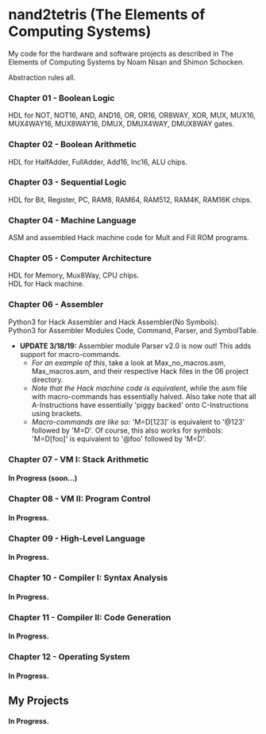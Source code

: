 # nand2tetris (The Elements of Computing Systems)
My code for the hardware and software projects as described in The Elements of Computing Systems by Noam Nisan and Shimon Schocken.

Abstraction rules all.

### Chapter 01 - Boolean Logic
HDL for NOT, NOT16, AND, AND16, OR, OR16, OR8WAY, XOR, MUX, MUX16, MUX4WAY16, MUX8WAY16, DMUX, DMUX4WAY, DMUX8WAY gates.

### Chapter 02 - Boolean Arithmetic
HDL for HalfAdder, FullAdder, Add16, Inc16, ALU chips.

### Chapter 03 - Sequential Logic
HDL for Bit, Register, PC, RAM8, RAM64, RAM512, RAM4K, RAM16K chips.

### Chapter 04 - Machine Language
ASM and assembled Hack machine code for Mult and Fill ROM programs.

### Chapter 05 - Computer Architecture
HDL for Memory, Mux8Way, CPU chips.\
HDL for Hack machine.

### Chapter 06 - Assembler
Python3 for Hack Assembler and Hack Assembler(No Symbols).\
Python3 for Assembler Modules Code, Command, Parser, and SymbolTable.
* **UPDATE 3/18/19:** Assembler module Parser v2.0 is now out! This adds support for macro-commands.
  * *For an example of this*, take a look at Max_no_macros.asm, Max_macros.asm, and their respective Hack files in the 06 project directory.
  * *Note that the Hack machine code is equivalent*, while the asm file with macro-commands has essentially halved.
Also take note that all A-Instructions have essentially 'piggy backed' onto C-Instructions using brackets.
  * *Macro-commands are like so:* 'M=D[123]' is equivalent to '@123' followed by 'M=D'.
Of course, this also works for symbols: 'M=D[foo]' is equivalent to '@foo' followed by 'M=D'.

### Chapter 07 - VM I: Stack Arithmetic
#### In Progress (soon...)

### Chapter 08 - VM II: Program Control
#### In Progress.

### Chapter 09 - High-Level Language
#### In Progress.

### Chapter 10 - Compiler I: Syntax Analysis
#### In Progress.

### Chapter 11 - Compiler II: Code Generation
#### In Progress.

### Chapter 12 - Operating System
#### In Progress.

## My Projects
#### In Progress.
